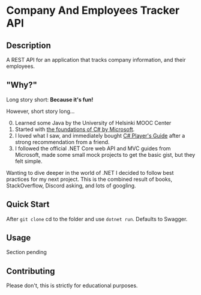 # Company And Employees Tracker API

## Description
A REST API for an application that tracks company information, and their employees.

## "Why?"
Long story short: **Because it's fun!**

However, short story long...

0. Learned some Java by the University of Helsinki MOOC Center 
1. Started with [the foundations of C# by Microsoft](https://www.freecodecamp.org/learn/foundational-c-sharp-with-microsoft/). 
2. I loved what I saw, and immediately bought [C# Player's Guide](https://csharpplayersguide.com/) after a strong recommendation from a friend.
3. I followed the official .NET Core web API and MVC guides from Microsoft, made some small mock projects to get the basic gist, but they felt simple.

Wanting to dive deeper in the world of .NET I decided to follow best practices for my next project.
This is the combined result of books, StackOverflow, Discord asking, and lots of googling. 



## Quick Start
After `git clone` cd to the folder and use `dotnet run`.
Defaults to Swagger.

## Usage
Section pending

## Contributing
Please don't, this is strictly for educational purposes.
